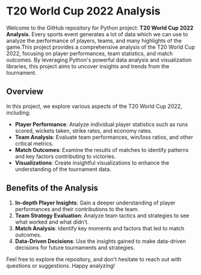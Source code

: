 # T20 World Cup 2022 Analysis

Welcome to the GitHub repository for Python project: **T20 World Cup 2022 Analysis**. Every sports event generates a lot of data which we can use to analyze the performance of players, teams, and many highlights of the game.This project provides a comprehensive analysis of the T20 World Cup 2022, focusing on player performances, team statistics, and match outcomes. By leveraging Python's powerful data analysis and visualization libraries, this project aims to uncover insights and trends from the tournament.

## Overview

In this project, we explore various aspects of the T20 World Cup 2022, including:
- **Player Performance**: Analyze individual player statistics such as runs scored, wickets taken, strike rates, and economy rates.
- **Team Analysis**: Evaluate team performances, win/loss ratios, and other critical metrics.
- **Match Outcomes**: Examine the results of matches to identify patterns and key factors contributing to victories.
- **Visualizations**: Create insightful visualizations to enhance the understanding of the tournament data.


## Benefits of the Analysis

1. **In-depth Player Insights**: Gain a deeper understanding of player performances and their contributions to the team.
2. **Team Strategy Evaluation**: Analyze team tactics and strategies to see what worked and what didn’t.
3. **Match Analysis**: Identify key moments and factors that led to match outcomes.
4. **Data-Driven Decisions**: Use the insights gained to make data-driven decisions for future tournaments and strategies.

Feel free to explore the repository, and don't hesitate to reach out with questions or suggestions. Happy analyzing!
